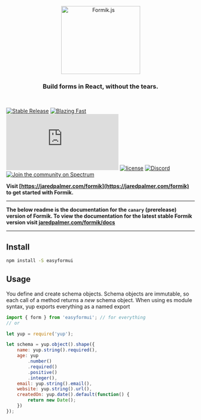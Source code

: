 <!-- @format -->

<p align="center">
  <img src="https://user-images.githubusercontent.com/4060187/61057426-4e5a4600-a3c3-11e9-9114-630743e05814.png" width="211" height="182" alt="Formik.js" />
</p>

<h3 align="center">
  Build forms in React, without the tears.
</h3>

<br>

[![Stable Release](https://img.shields.io/npm/v/formik.svg)](https://npm.im/formik)
[![Blazing Fast](https://badgen.now.sh/badge/speed/blazing%20%F0%9F%94%A5/green)](https://npm.im/formik)
[![gzip size](http://img.badgesize.io/https://unpkg.com/formik@latest/dist/formik.umd.production.min.js?compression=gzip)](https://unpkg.com/formik@latest/dist/formik.umd.production.min.js)
[![license](https://badgen.now.sh/badge/license/MIT)](./LICENSE)
[![Discord](https://img.shields.io/discord/102860784329052160.svg?style=flat-square)](https://discord.gg/cU6MCve)
[![Join the community on Spectrum](https://withspectrum.github.io/badge/badge.svg)](https://spectrum.chat/palmer)

**Visit [https://jaredpalmer.com/formik](https://jaredpalmer.com/formik) to get
started with Formik.**

---

**The below readme is the documentation for the `canary` (prerelease) version of
Formik. To view the documentation for the latest stable Formik version visit
[jaredpalmer.com/formik/docs](https://jaredpalmer.com/formik/docs/overview)**

---

## Install

```sh
npm install -S easyformui
```

## Usage

You define and create schema objects. Schema objects are immutable, so each call
of a method returns a _new_ schema object. When using es module syntax, yup
exports everything as a named export

```js
import { form } from 'easyformui'; // for everything
// or
```

```js
let yup = require('yup');

let schema = yup.object().shape({
	name: yup.string().required(),
	age: yup
		.number()
		.required()
		.positive()
		.integer(),
	email: yup.string().email(),
	website: yup.string().url(),
	createdOn: yup.date().default(function() {
		return new Date();
	})
});
```
